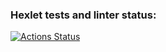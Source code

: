 ### Hexlet tests and linter status:
[![Actions Status](https://github.com/mgpnd/rails-project-lvl1/workflows/hexlet-check/badge.svg)](https://github.com/mgpnd/rails-project-lvl1/actions)